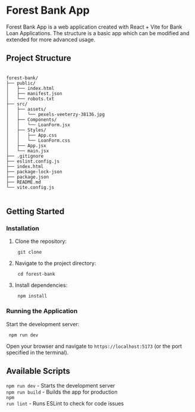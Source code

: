 # Forest Bank App

Forest Bank App is a web application created with React + Vite for Bank Loan Applications. The structure is a basic app which can be modified and extended for more advanced usage.


## Project Structure

<pre> <code> 
forest-bank/ 
├── public/
│   ├── index.html
│   ├── manifest.json
│   └── robots.txt
├── src/ 
│   ├── assets/ 
│   │   └── pexels-veeterzy-38136.jpg 
│   ├── Components/ 
│   │   └── LoanForm.jsx 
│   ├── Styles/ 
│   │   ├── App.css
│   │   └── LoanForm.css
│   ├── App.jsx
│   └── main.jsx
├── .gitignore
├── eslint.config.js
├── index.html
├── package-lock-json
├── package.json 
├── README.md
└── vite.config.js
</code> </pre>



## Getting Started


### Installation

1. Clone the repository:
<code><pre>
git clone <repository-url>
</code></pre>

2. Navigate to the project directory:
<code><pre>
cd forest-bank
</code></pre>

3. Install dependencies:
<code><pre>
npm install
</code></pre>



### Running the Application

Start the development server:
<code><pre>
npm run dev
</code></pre>

Open your browser and navigate to <code>https://localhost:5173</code> (or the port specified in the terminal).



## Available Scripts

<code>npm run dev</code> - Starts the development server<br>
<code>npm run build</code> - Builds the app for production<br>
<code>npm run lint</code> - Runs ESLint to check for code issues
